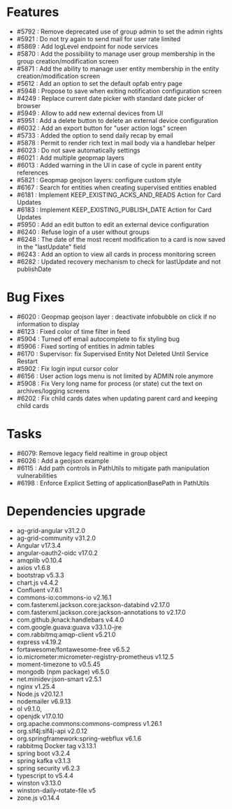 
# Features

- #5792 : Remove deprecated use of group admin to set the admin rights
- #5921 : Do not try again to send mail for user rate limited
- #5869 : Add logLevel endpoint for node services
- #5870 : Add the possibility to manage user group membership in the group creation/modification screen
- #5871 : Add the ability to manage user entity membership in the entity creation/modification screen
- #5612 : Add an option to set the default opfab entry page
- #5948 : Propose to save when exiting notification configuration screen
- #4249 : Replace current date picker with standard date picker of browser
- #5949 : Allow to add new external devices from UI
- #5951 : Add a delete button to delete an external device configuration
- #6032 : Add an export button for "user action logs" screen
- #5733 : Added the option to send daily recap by email
- #5878 : Permit to render rich text in mail body via a handlebar helper
- #6023 : Do not save automatically settings
- #6021 : Add multiple geopmap layers
- #6013 : Added warning in the UI in case of cycle in parent entity references
- #5821 : Geopmap geojson layers: configure custom style
- #6167 : Search for entities when creating supervised entities enabled
- #6181 : Implement KEEP_EXISTING_ACKS_AND_READS Action for Card Updates
- #6183 : Implement KEEP_EXISTING_PUBLISH_DATE Action for Card Updates
- #5950 : Add an edit button to edit an external device configuration
- #6240 : Refuse login of a user without groups
- #6248 : The date of the most recent modification to a card is now saved in the "lastUpdate" field
- #6243 : Add an option to view all cards in process monitoring screen
- #6282 : Updated recovery mechanism to check for lastUpdate and not publishDate
  
# Bug Fixes

- #6020 : Geopmap geojson layer : deactivate infobubble on click if no information to display
- #6123 : Fixed color of time filter in feed
- #5904 : Turned off email autocomplete to fix styling bug
- #5906 : Fixed sorting of entities in admin tables
- #6170 : Supervisor: fix Supervised Entity Not Deleted Until Service Restart
- #5902 : Fix login input cursor color
- #6156 : User action logs menu is not limited by ADMIN role anymore
- #5908 : Fix Very long name for process (or state) cut the text on archives/logging screens
- #6202 : Fix child cards dates when updating parent card and keeping child cards

# Tasks
- #6079: Remove legacy field realtime in group object
- #6026 : Add a geojson example
- #6115 : Add path controls in PathUtils to mitigate path manipulation vulnerabilities
- #6198 : Enforce Explicit Setting of applicationBasePath in PathUtils

# Dependencies upgrade

- ag-grid-angular v31.2.0
- ag-grid-community v31.2.0
- Angular v17.3.4
- angular-oauth2-oidc v17.0.2
- amqplib v0.10.4
- axios v1.6.8
- bootstrap v5.3.3
- chart.js v4.4.2
- Confluent v7.6.1
- commons-io:commons-io v2.16.1
- com.fasterxml.jackson.core:jackson-databind v2.17.0
- com.fasterxml.jackson.core:jackson-annotations to v2.17.0
- com.github.jknack:handlebars v4.4.0
- com.google.guava:guava v33.1.0-jre
- com.rabbitmq:amqp-client v5.21.0
- express v4.19.2
- fortawesome/fontawesome-free v6.5.2
- io.micrometer:micrometer-registry-prometheus v1.12.5
- moment-timezone to v0.5.45
- mongodb (npm package) v6.5.0
- net.minidev:json-smart v2.5.1
- nginx v1.25.4
- Node.js v20.12.1
- nodemailer v6.9.13
- ol v9.1.0,
- openjdk v17.0.10
- org.apache.commons:commons-compress v1.26.1
- org.slf4j:slf4j-api v2.0.12
- org.springframework:spring-webflux v6.1.6
- rabbitmq Docker tag v3.13.1
- spring boot v3.2.4
- spring kafka v3.1.3
- spring security v6.2.3
- typescript to v5.4.4
- winston v3.13.0
- winston-daily-rotate-file v5
- zone.js v0.14.4




